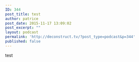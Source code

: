 ```yaml
---
ID: 344
post_title: test
author: patrice
post_date: 2015-11-17 13:09:02
post_excerpt: ""
layout: podcast
permalink: 'http://deconstruct.tv/?post_type=podcast&p=344'
published: false
---
```

test